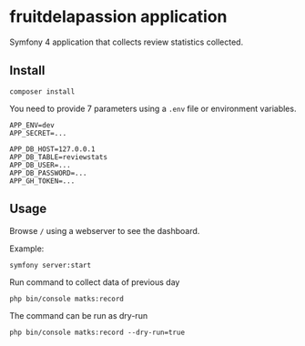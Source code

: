 # fruitdelapassion application

Symfony 4 application that collects review statistics collected.

## Install

```
composer install
```

You need to provide 7 parameters using a `.env` file or environment variables.

```
APP_ENV=dev
APP_SECRET=...

APP_DB_HOST=127.0.0.1
APP_DB_TABLE=reviewstats
APP_DB_USER=...
APP_DB_PASSWORD=...
APP_GH_TOKEN=...
```

## Usage

Browse `/` using a webserver to see the dashboard.

Example:
```
symfony server:start
```

Run command to collect data of previous day
```
php bin/console matks:record
```

The command can be run as dry-run

```
php bin/console matks:record --dry-run=true
```